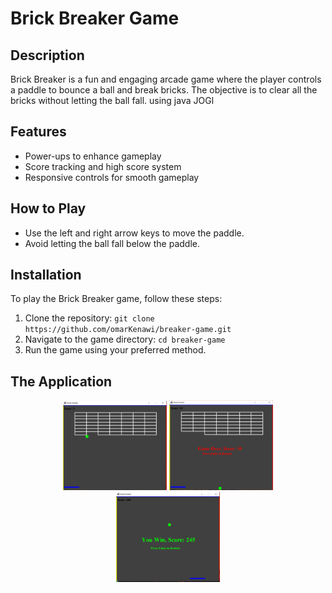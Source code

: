 # Brick Breaker Game

## Description
Brick Breaker is a fun and engaging arcade game where the player controls a paddle to bounce a ball and break bricks. The objective is to clear all the bricks without letting the ball fall. using java JOGl 

## Features
- Power-ups to enhance gameplay
- Score tracking and high score system
- Responsive controls for smooth gameplay

## How to Play
- Use the left and right arrow keys to move the paddle.
- Avoid letting the ball fall below the paddle.

## Installation
To play the Brick Breaker game, follow these steps:
1. Clone the repository: `git clone https://github.com/omarKenawi/breaker-game.git`
2. Navigate to the game directory: `cd breaker-game`
3. Run the game using your preferred method.

<h2 class="video-title">The Application</h2>
<p align="center">
  <img src="Capture1.PNG" width="33%" />
  <img src="Capture2.PNG" width="33%" />
  <img src="Capture3.PNG" width="33%" />
</p>
